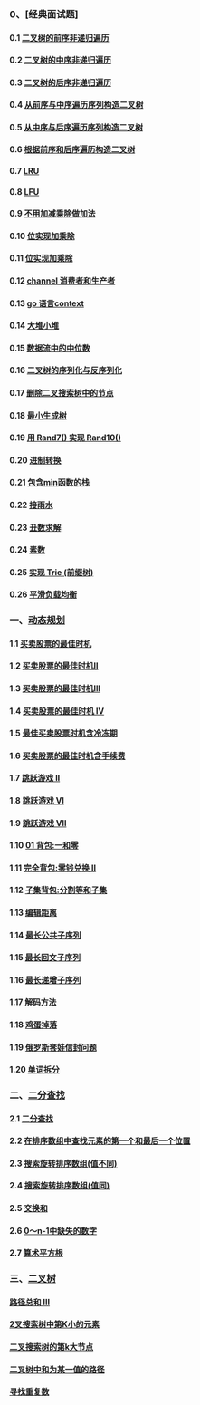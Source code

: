 ### 0、[经典面试题]
#### 0.1 [二叉树的前序非递归遍历](https://github.com/learning17/leetcode/blob/master/classic/preorderTraversal.go)
#### 0.2 [二叉树的中序非递归遍历](https://github.com/learning17/leetcode/blob/master/classic/inorderTraversal.go)
#### 0.3 [二叉树的后序非递归遍历](https://github.com/learning17/leetcode/blob/master/classic/postorderTraversal.go)
#### 0.4 [从前序与中序遍历序列构造二叉树](https://github.com/learning17/leetcode/blob/master/classic/buildTree.go)
#### 0.5 [从中序与后序遍历序列构造二叉树](https://github.com/learning17/leetcode/blob/master/classic/buildTree_1.go)
#### 0.6 [根据前序和后序遍历构造二叉树](https://github.com/learning17/leetcode/blob/master/classic/buildTree_2.go)
#### 0.7 [LRU](https://github.com/learning17/leetcode/blob/master/classic/LRU.go)
#### 0.8 [LFU](https://github.com/learning17/leetcode/blob/master/classic/LFU.go)
#### 0.9 [不用加减乘除做加法](https://github.com/learning17/leetcode/blob/master/classic/add.go)
#### 0.10 [位实现加乘除](https://github.com/learning17/leetcode/blob/master/classic/divide.go)
#### 0.11 [位实现加乘除](https://github.com/learning17/leetcode/blob/master/classic/multiply.go)
#### 0.12 [channel 消费者和生产者](https://github.com/learning17/leetcode/blob/master/classic/produceConsume.go)
#### 0.13 [go 语言context](https://github.com/learning17/leetcode/blob/master/classic/context.go)
#### 0.14 [大堆小堆](https://github.com/learning17/leetcode/blob/master/classic/heap.go)
#### 0.15 [数据流中的中位数](https://github.com/learning17/leetcode/blob/master/classic/MedianFinder.go)
#### 0.16 [二叉树的序列化与反序列化](https://github.com/learning17/leetcode/blob/master/classic/codec.go)
#### 0.17 [删除二叉搜索树中的节点](https://github.com/learning17/leetcode/blob/master/classic/deleteNode.go)
#### 0.18 [最小生成树](https://github.com/learning17/leetcode/blob/master/classic/miniSpanningTree.go)
#### 0.19 [用 Rand7() 实现 Rand10()](https://github.com/learning17/leetcode/blob/master/classic/rand10.go)
#### 0.20 [进制转换](https://github.com/learning17/leetcode/blob/master/classic/solve.go)
#### 0.21 [包含min函数的栈](https://github.com/learning17/leetcode/blob/master/classic/stack.go)
#### 0.22 [接雨水](https://github.com/learning17/leetcode/blob/master/classic/trap.go)
#### 0.23 [丑数求解](https://github.com/learning17/leetcode/blob/master/classic/uglyNumber.go)
#### 0.24 [素数](https://github.com/learning17/leetcode/blob/master/classic/sieve.go)
#### 0.25 [实现 Trie (前缀树)](https://github.com/learning17/leetcode/blob/master/binary-tree/Trie.go)
#### 0.26 [平滑负载均衡](https://github.com/learning17/leetcode/blob/master/smoothWrr.go)
### 一、[动态规划](https://github.com/learning17/leetcode/tree/master/dynamic-programming)
#### 1.1 [买卖股票的最佳时机](https://github.com/learning17/leetcode/blob/master/dynamic-programming/maxProfit.go)
#### 1.2 [买卖股票的最佳时机II](https://github.com/learning17/leetcode/blob/master/dynamic-programming/maxProfit_2.go)
#### 1.3 [买卖股票的最佳时机III](https://github.com/learning17/leetcode/blob/master/dynamic-programming/maxProfit_3.go)
#### 1.4 [买卖股票的最佳时机 IV](https://github.com/learning17/leetcode/blob/master/dynamic-programming/maxProfit_4.go)
#### 1.5 [最佳买卖股票时机含冷冻期](https://github.com/learning17/leetcode/blob/master/dynamic-programming/maxProfit_5.go)
#### 1.6 [买卖股票的最佳时机含手续费](https://github.com/learning17/leetcode/blob/master/dynamic-programming/maxProfit_6.go)
#### 1.7 [跳跃游戏 II](https://github.com/learning17/leetcode/blob/master/dynamic-programming/jump.go)
#### 1.8 [跳跃游戏 VI](https://github.com/learning17/leetcode/blob/master/dynamic-programming/maxResult.go)
#### 1.9 [跳跃游戏 VII](https://github.com/learning17/leetcode/blob/master/dynamic-programming/canReach.go)
#### 1.10 [01 背包:一和零](https://github.com/learning17/leetcode/blob/master/dynamic-programming/findMaxForm.go)
#### 1.11 [完全背包:零钱兑换 II](https://github.com/learning17/leetcode/blob/master/dynamic-programming/change.go)
#### 1.12 [子集背包:分割等和子集](https://github.com/learning17/leetcode/blob/master/dynamic-programming/canPartition.go)
#### 1.13 [编辑距离](https://github.com/learning17/leetcode/blob/master/dynamic-programming/minDistance.go)

#### 1.14 [最长公共子序列](https://github.com/learning17/leetcode/blob/master/dynamic-programming/longestCommonSubsequence.go)
#### 1.15 [最长回文子序列](https://github.com/learning17/leetcode/blob/master/dynamic-programming/longestPalindromeSubseq.go)
#### 1.16 [最长递增子序列](https://github.com/learning17/leetcode/blob/master/dynamic-programming/lengthOfLIS.go)
#### 1.17 [解码方法](https://github.com/learning17/leetcode/blob/master/dynamic-programming/numDecodings.go)
#### 1.18 [鸡蛋掉落](https://github.com/learning17/leetcode/blob/master/dynamic-programming/superEggDrop.go)
#### 1.19 [俄罗斯套娃信封问题](https://github.com/learning17/leetcode/blob/master/dynamic-programming/maxEnvelopes.go)
#### 1.20 [单词拆分](https://github.com/learning17/leetcode/blob/master/dynamic-programming/wordBreak.go)
### 二、[二分查找](https://github.com/learning17/leetcode/tree/master/binary-search)
#### 2.1 [二分查找](https://github.com/learning17/leetcode/blob/master/binary-search/search.go)
#### 2.2 [在排序数组中查找元素的第一个和最后一个位置](https://github.com/learning17/leetcode/blob/master/binary-search/searchRange.go)
#### 2.3 [搜索旋转排序数组(值不同)](https://github.com/learning17/leetcode/blob/master/binary-search/rotatedSearch.go)
#### 2.4 [搜索旋转排序数组(值同)](https://github.com/learning17/leetcode/blob/master/binary-search/rotatedSearch_2.go)
#### 2.5 [交换和](https://github.com/learning17/leetcode/blob/master/binary-search/findSwapValues.go)
#### 2.6 [0～n-1中缺失的数字](https://github.com/learning17/leetcode/blob/master/binary-search/missingNumber.go)
#### 2.7 [算术平方根](https://github.com/learning17/leetcode/blob/master/binary-search/mySqrt.go)
### 三、[二叉树](https://github.com/learning17/leetcode/tree/master/binary-tree)
#### [路径总和 III](https://github.com/learning17/leetcode/blob/master/binary-tree/pathSum.go)
#### [2叉搜索树中第K小的元素](https://github.com/learning17/leetcode/blob/master/binary-tree/kthSmallest.go)
#### [二叉搜索树的第k大节点](https://github.com/learning17/leetcode/blob/master/binary-tree/kthLargest.go)
#### [二叉树中和为某一值的路径](https://github.com/learning17/leetcode/blob/master/binary-tree/pathSum_1.go)
#### [寻找重复数](https://github.com/learning17/leetcode/blob/master/classic/findDuplicate.go)
